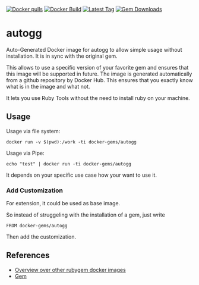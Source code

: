 [![Docker pulls](https://img.shields.io/docker/pulls/rubygem/autogg.svg)](https://hub.docker.com/r/rubygem/autogg/)
[![Docker Build](https://img.shields.io/docker/automated/rubygem/autogg.svg)](https://hub.docker.com/r/rubygem/autogg/)
[![Latest Tag](https://img.shields.io/github/tag/docker-rubygem/autogg.svg)](https://hub.docker.com/r/rubygem/autogg/)
[![Gem Downloads](https://img.shields.io/gem/dt/autogg.svg)](https://rubygems.org/gems/autogg/)
# autogg

Auto-Generated Docker image for autogg to allow simple usage without installation.
It is in sync with the original gem.

This allows to use a specific version of your favorite gem and ensures that this image will be supported in future.
The image is generated automatically from a github repository by Docker Hub.
This ensures that you exactly know what is in the image and what not.

It lets you use Ruby Tools without the need to install ruby on your machine.

## Usage

Usage via file system:

`docker run -v $(pwd):/work -ti docker-gems/autogg`

Usage via Pipe:

`echo "test" | docker run -ti docker-gems/autogg`

It depends on your specific use case how your want to use it.

### Add Customization

For extension, it could be used as base image.

So instead of struggeling with the installation of a gem, just write

`FROM docker-gems/autogg`

Then add the customization.

## References

 - [Overview over other rubygem docker images](https://github.com/thinkbot/docker-rubygem)
 - [Gem](https://rubygems.org/gems/autogg/)
